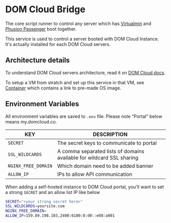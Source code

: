 # DOM Cloud Bridge

The core script runner to control any server which has [Virtualmin](https://www.virtualmin.com/) and [Phusion Passenger](https://www.phusionpassenger.com/docs/tutorials/what_is_passenger/) boot together. 

This service is used to control a server booted with DOM Cloud Instance. It's actually installed for each DOM Cloud servers.

## Architecture details

To understand DOM Cloud servers architecture, read it on [DOM Cloud docs](https://domcloud.co/docs/features/).

To setup a VM from stratch and set up this service in that VM, see [Container](https://github.com/domcloud/container/) which contains a link to pre-made OS image.

## Environment Variables

All environment variables are saved to `.env` file. Please note "Portal" below means my.domcloud.co.

| KEY | DESCRIPTION |
|---|---|
| `SECRET` | The secret keys to communicate to portal |
| `SSL_WILDCARDS` | A comma separated lists of domains available for wildcard SSL sharing |
| `NGINX_FREE_DOMAIN` | Which domain need to be added banner |
| `ALLOW_IP` | IPs to allow API communication |

When adding a self-hosted instance to DOM Cloud portal, you'll want to set a strong `SECRET` and an allow list IP like below

```sh
SECRET="<your strong secret here>"
SSL_WILDCARDS=yoursite.com
NGINX_FREE_DOMAIN=
ALLOW_IP=159.89.198.103,2400:6180:0:d0::e08:a001
```
